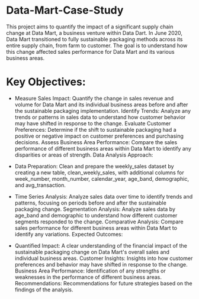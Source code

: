 # Data-Mart-Case-Study

This project aims to quantify the impact of a significant supply chain change at Data Mart, a business venture within Data Dart. In June 2020, Data Mart transitioned to fully sustainable packaging methods across its entire supply chain, from farm to customer. The goal is to understand how this change affected sales performance for Data Mart and its various business areas.

# Key Objectives:

* Measure Sales Impact: Quantify the change in sales revenue and volume for Data Mart and its individual business areas before and after the sustainable packaging implementation.
Identify Trends: Analyze any trends or patterns in sales data to understand how customer behavior may have shifted in response to the change.
Evaluate Customer Preferences: Determine if the shift to sustainable packaging had a positive or negative impact on customer preferences and purchasing decisions.
Assess Business Area Performance: Compare the sales performance of different business areas within Data Mart to identify any disparities or areas of strength.
Data Analysis Approach:

* Data Preparation: Clean and prepare the weekly_sales dataset by creating a new table, clean_weekly_sales, with additional columns for week_number, month_number, calendar_year, age_band, demographic, and avg_transaction.
  
* Time Series Analysis: Analyze sales data over time to identify trends and patterns, focusing on periods before and after the sustainable packaging change.
Segmentation Analysis: Analyze sales data by age_band and demographic to understand how different customer segments responded to the change.
Comparative Analysis: Compare sales performance for different business areas within Data Mart to identify any variations.
Expected Outcomes:

* Quantified Impact: A clear understanding of the financial impact of the sustainable packaging change on Data Mart's overall sales and individual business areas.
Customer Insights: Insights into how customer preferences and behavior may have shifted in response to the change.
Business Area Performance: Identification of any strengths or weaknesses in the performance of different business areas.
Recommendations: Recommendations for future strategies based on the findings of the analysis.


